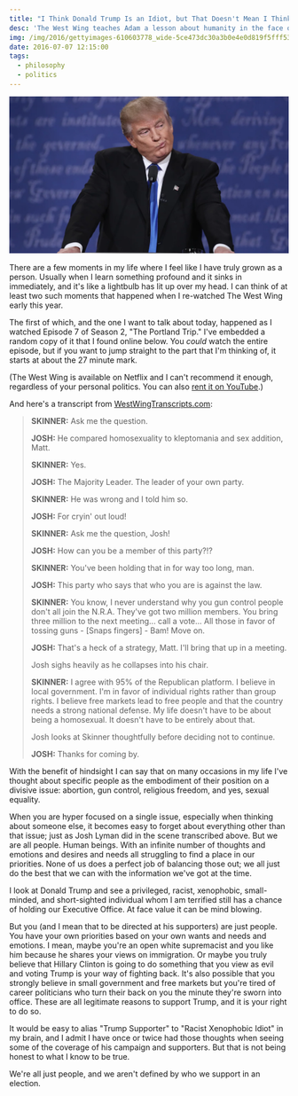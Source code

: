 ```yaml
---
title: "I Think Donald Trump Is an Idiot, but That Doesn't Mean I Think You Are"
desc: 'The West Wing teaches Adam a lesson about humanity in the face of divisive issues.'
img: /img/2016/gettyimages-610603778_wide-5ce473dc30a3b0e4e0d819f5fff536a28c18ae17-s1600-c85.webp
date: 2016-07-07 12:15:00
tags:
  - philosophy
  - politics
---
```


![Donald Trump is a moron](/img/2016/gettyimages-610603778_wide-5ce473dc30a3b0e4e0d819f5fff536a28c18ae17-s1600-c85.webp)

There are a few moments in my life where I feel like I have truly grown as a person. Usually when I learn something profound and it sinks in immediately, and it's like a lightbulb has lit up over my head. I can think of at least two such moments that happened when I re-watched The West Wing early this year.

The first of which, and the one I want to talk about today, happened as I watched Episode 7 of Season 2, "The Portland Trip." I've embedded a random copy of it that I found online below. You _could_ watch the entire episode, but if you want to jump straight to the part that I'm thinking of, it starts at about the 27 minute mark.

(The West Wing is available on Netflix and I can't recommend it enough, regardless of your personal politics. You can also [rent it on YouTube][yt].)

And here's a transcript from [WestWingTranscripts.com][transcript]:

> **SKINNER:**
> Ask me the question.
>
> **JOSH:**
> He compared homosexuality to kleptomania and sex addition, Matt.
>
> **SKINNER:**
> Yes.
>
> **JOSH:**
> The Majority Leader. The leader of your own party.
>
> **SKINNER:**
> He was wrong and I told him so.
>
> **JOSH:**
> For cryin' out loud!
>
> **SKINNER:**
> Ask me the question, Josh!
>
> **JOSH:**
> How can you be a member of this party?!?
>
> **SKINNER:**
> You've been holding that in for way too long, man.
>
> **JOSH:**
> This party who says that who you are is against the law.
>
> **SKINNER:**
> You know, I never understand why you gun control people don't all join the
> N.R.A. They've
> got two million members. You bring three million to the next meeting... call
> a vote...
> All those in favor of tossing guns - [Snaps fingers] - Bam! Move on.
>
> **JOSH:**
> That's a heck of a strategy, Matt. I'll bring that up in a meeting.
>
> Josh sighs heavily as he collapses into his chair.
>
> **SKINNER:**
> I agree with 95% of the Republican platform. I believe in local government. I'm
> in favor
> of individual rights rather than group rights. I believe free markets lead
> to free people
> and that the country needs a strong national defense. My life doesn't have
> to be about
> being a homosexual. It doesn't have to be entirely about that.
>
> Josh looks at Skinner thoughtfully before deciding not to continue.
>
> **JOSH:**
> Thanks for coming by.

With the benefit of hindsight I can say that on many occasions in my life I've thought about specific people as the embodiment of their position on a divisive issue: abortion, gun control, religious freedom, and yes, sexual equality.

When you are hyper focused on a single issue, especially when thinking about someone else, it becomes easy to forget about everything other than that issue; just as Josh Lyman did in the scene transcribed above. But we are all people. Human beings. With an infinite number of thoughts and emotions and desires and needs all struggling to find a place in our priorities. None of us does a perfect job of balancing those out; we all just do the best that we can with the information we've got at the time.

I look at Donald Trump and see a privileged, racist, xenophobic, small-minded, and short-sighted individual whom I am terrified still has a chance of holding our Executive Office. At face value it can be mind blowing.

But you (and I mean that to be directed at his supporters) are just people. You have your own priorities based on your own wants and needs and emotions. I mean, maybe you're an open white supremacist and you like him because he shares your views on immigration. Or maybe you truly believe that Hillary Clinton is going to do something that you view as evil and voting Trump is your way of fighting back. It's also possible that you strongly believe in small government and free markets but you're tired of career politicians who turn their back on you the minute they're sworn into office. These are all legitimate reasons to support Trump, and it is your right to do so.

It would be easy to alias "Trump Supporter" to "Racist Xenophobic Idiot" in my brain, and I admit I have once or twice had those thoughts when seeing some of the coverage of his campaign and supporters. But that is not being honest to what I know to be true.

We're all just people, and we aren't defined by who we support in an election.

[yt]: https://www.youtube.com/watch?v=cI9HhNjXLu4
[transcript]: http://www.westwingtranscripts.com/search.php?flag=getTranscript&id=29
